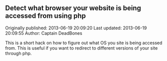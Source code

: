 ## Detect what browser your website is being accessed from using php

Originally published: 2013-06-19 20:09:20
Last updated: 2013-06-19 20:09:55
Author: Captain DeadBones

This is a short hack on how to figure out what OS you site is being accessed from. This is useful if you want to redirect to different versions of your site through php. 
